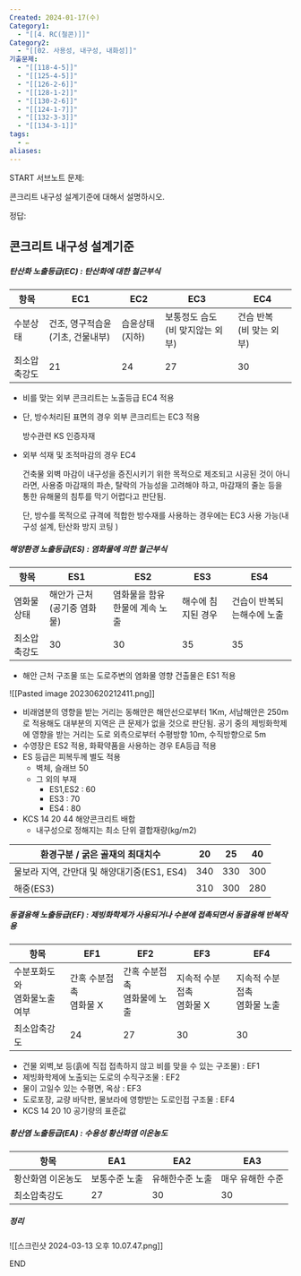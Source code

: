 ```yaml
---
Created: 2024-01-17(수)
Category1:
  - "[[4. RC(철콘)]]"
Category2:
  - "[[02. 사용성, 내구성, 내화성]]"
기출문제:
  - "[[118-4-5]]"
  - "[[125-4-5]]"
  - "[[126-2-6]]"
  - "[[128-1-2]]"
  - "[[130-2-6]]"
  - "[[124-1-7]]"
  - "[[132-3-3]]"
  - "[[134-3-1]]"
tags:
  - ✏️
aliases:
---
```

START
서브노트
문제:  

콘크리트 내구성 설계기준에 대해서 설명하시오.

정답: 
## 콘크리트 내구성 설계기준

##### 탄산화 노출등급(EC) : 탄산화에 대한 철근부식

| 항목 | EC1 | EC2 | EC3 | EC4 |
| --- | --- | --- | --- | --- |
| 수분상태 | 건조, 영구적습윤(기초, 건물내부) | 습윤상태(지하) | 보통정도 습도 (비 맞지않는 외부) | 건습 반복 (비 맞는 외부) |
| 최소압축강도 | 21 | 24 | 27 | 30 |
- 비를 맞는 외부 콘크리트는  노출등급 EC4 적용
- 단, 방수처리된 표면의 경우 외부 콘크리트는 EC3 적용
    
    방수관련 KS 인증자재
    
- 외부 석재 및 조적마감의 경우 EC4
    
    건축물 외벽 마감이 내구성을 증진시키기 위한 목적으로 제조되고 시공된 것이 아니라면, 사용중 마감재의 파손, 탈락의 가능성을 고려해야 하고, 마감재의 줄눈 등을 통한 유해물의 침투를 막기 어렵다고 판단됨.
    
    단, 방수를 목적으로 규격에 적합한 방수재를 사용하는 경우에는 EC3 사용 가능(내구성 설계, 탄산화 방지 코팅 )
    

##### 해양환경 노출등급(ES) : 염화물에 의한 철근부식

| 항목 | ES1 | ES2 | ES3 | ES4 |
| --- | --- | --- | --- | --- |
| 염화물상태 | 해안가 근처(공기중 염화물) | 염화물을 함유한물에 계속 노출 | 해수에 침지된 경우 | 건습이 반복되는해수에 노출 |
| 최소압축강도 | 30 | 30 | 35 | 35 |
- 해안 근처 구조물 또는 도로주변의 염화물 영향 건출물은 ES1 적용

![[Pasted image 20230620212411.png]]

- 비래염분의 영향을 받는 거리는 동해안은 해안선으로부터 1Km, 서남해안은 250m로 적용해도 대부분의 지역은 큰 문제가 없을 것으로 판단됨. 공기 중의 제빙화학제에 영향을 받는 거리는 도로 외측으로부터 수평방향 10m, 수직방향으로 5m
- 수영장은 ES2 적용, 화확약품을 사용하는 경우 EA등급 적용
- ES 등급은 피복두께 별도 적용
    - 벽체, 슬래브 50
    - 그 외의 부재
        - ES1,ES2 : 60
        - ES3 : 70
        - ES4 : 80
- KCS 14 20 44 해양콘크리트 배합
    - 내구성으로 정해지는 최소 단위 결합재량(kg/m2)

| 환경구분 / 굵은 골재의 최대치수 | 20 | 25 | 40 |
| --- | --- | --- | --- |
| 물보라 지역, 간만대 및 해양대기중(ES1, ES4) | 340 | 330 | 300 |
| 해중(ES3) | 310 | 300 | 280 |

##### 동결융해 노출등급(EF) : 제빙화학제가 사용되거나 수분에 접촉되면서 동결융해 반복작용

| 항목 | EF1 | EF2 | EF3 | EF4 |
| --- | --- | --- | --- | --- |
| 수분포화도와<br>염화물노출여부 | 간혹 수분접촉<br>염화물 X | 간혹 수분접촉<br>염화물에 노출 | 지속적 수분접촉<br>염화물 X | 지속적 수분접촉<br>염화물 노출 |
| 최소압축강도 | 24 | 27 | 30 | 30 |
- 건물 외벽,보 등(흙에 직접 접촉하지 않고 비를 맞을 수 있는 구조물) : EF1
- 제빙화학제에 노출되는 도로의 수직구조물 : EF2
- 물이 고일수 있는 수평면, 옥상 : EF3
- 도로포장, 교량 바닥판, 물보라에 영향받는 도로인접 구조물 : EF4
- KCS 14 20 10 공기량의 표준값

##### 황산염 노출등급(EA) : 수용성 황산화염 이온농도


| 항목        | EA1     | EA2      | EA3       |
| --------- | ------- | -------- | --------- |
| 황산화염 이온농도 | 보통수준 노출 | 유해한수준 노출 | 매우 유해한 수준 |
| 최소압축강도    | 27      | 30       | 30        |

##### 정리
![[스크린샷 2024-03-13 오후 10.07.47.png]]
<!--ID: 1687265196500-->
END
